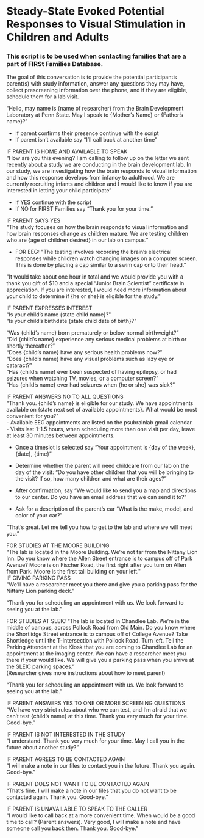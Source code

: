 # Steady-State Evoked Potential Responses to Visual Stimulation in Children and Adults

### This script is to be used when contacting families that are a part of FIRSt Families Database.   

The goal of this conversation is to provide the potential participant’s parent(s) with study information, answer any questions they may have, collect prescreening information over the phone, and if they are eligible, schedule them for a lab visit.

“Hello, may name is {name of researcher} from the Brain Development Laboratory at Penn State. May I speak to {Mother’s Name} or {Father’s name}?”  

- If parent confirms their presence continue with the script  
- If parent isn’t available say “I’ll call back at another time”  

IF PARENT IS HOME AND AVAILABLE TO SPEAK  
“How are you this evening? I am calling to follow up on the letter we sent recently about a study we are conducting in the brain development lab. In our study, we are investigating how the brain responds to visual information and how this response develops from infancy to adulthood. We are currently recruiting infants and children and I would like to know if you are interested in letting your child participate”  

- If YES continue with the script  
- If NO for FIRST Families say “Thank you for your time.”

IF PARENT SAYS YES  
"The study focuses on how the brain responds to visual information and how brain responses change as children mature. We are testing children who are {age of children desired} in our lab on campus."  

   - FOR EEG: "The testing involves recording the brain’s electrical responses while children watch changing images on a computer screen. This is done by placing a cap similar to a swim cap onto their head." 
   
"It would take about one hour in total and we would provide you with a thank you gift of $10 and a special “Junior Brain Scientist” certificate in appreciation. If you are interested, I would need more information about your child to determine if {he or she} is eligible for the study."  

IF PARENT EXPRESSES INTEREST  
“Is your child’s name {state child name}?"  
“Is your child’s birthdate {state child date of birth}?"  

“Was {child’s name} born prematurely or below normal birthweight?”  
“Did {child’s name} experience any serious medical problems at birth or shortly thereafter?”  
“Does {child’s name} have any serious health problems now?”   
“Does {child’s name} have any visual problems such as lazy eye or cataract?”  
“Has {child’s name} ever been suspected of having epilepsy, or had seizures when watching TV, movies, or a computer screen?”  
“Has {child’s name} ever had seizures when {he or she} was sick?”  

IF PARENT ANSWERS NO TO ALL QUESTIONS  
"Thank you. {child’s name} is eligible for our study. We have appointments available on {state next set of available appointments}. What would be most convenient for you?"   
	- Available EEG appointments are listed on the psubrainlab gmail calendar.  
	- Visits last 1-1.5 hours, when scheduling more than one visit per day, leave at least 30 minutes between appointments.  

- Once a timeslot is selected say “Your appointment is {day of the week}, {date}, {time}”  

- Determine whether the parent will need childcare from our lab on the day of the visit: “Do you have other children that you will be bringing to the visit? If so, how many children and what are their ages?”  

- After confirmation, say “We would like to send you a map and directions to our center. Do you have an email address that we can send it to?"  

- Ask for a description of the parent’s car “What is the make, model, and color of your car?”  

“That’s great. Let me tell you how to get to the lab and where we will meet you.”  

FOR STUDIES AT THE MOORE BUILDING  
“The lab is located in the Moore Building. We’re not far from the Nittany Lion Inn. Do you know where the Allen Street entrance is to campus off of Park Avenue? Moore is on Fischer Road, the first right after you turn on Allen from Park. Moore is the first tall building on your left."  
	IF GIVING PARKING PASS  
	"We’ll have a researcher meet you there and give you a parking pass for the Nittany Lion parking deck.”  

“Thank you for scheduling an appointment with us. We look forward to seeing you at the lab.”  

FOR STUDIES AT SLEIC 
“The lab is located in Chandlee Lab. We’re in the middle of campus, across Pollock Road from Old Main. Do you know where the Shortlidge Street entrance is to campus off of College Avenue? Take Shortledge until the T-intersection with Pollock Road. Turn left. Tell the Parking Attendant at the Kiosk that you are coming to Chandlee Lab for an appointment at the imaging center. We can have a researcher meet you there if your would like. We will give you a parking pass when you arrive at the SLEIC parking spaces.”  
  (Researcher gives more instructions about how to meet parent)  
  
“Thank you for scheduling an appointment with us. We look forward to seeing you at the lab.”  

IF PARENT ANSWERS YES TO ONE OR MORE SCREENING QUESTIONS  
“We have very strict rules about who we can test, and I’m afraid that we can’t test {child’s name} at this time. Thank you very much for your time. Good-bye.”  

IF PARENT IS NOT INTERESTED IN THE STUDY  
“I understand. Thank you very much for your time. May I call you in the future about another study?”  

IF PARENT AGREES TO BE CONTACTED AGAIN  
“I will make a note in our files to contact you in the future. Thank you again. Good-bye.”  

IF PARENT DOES NOT WANT TO BE CONTACTED AGAIN  
“That’s fine. I will make a note in our files that you do not want to be contacted again. Thank you. Good-bye.”  

IF PARENT IS UNAVAILABLE TO SPEAK TO THE CALLER  
“I would like to call back at a more convenient time. When would be a good time to call? (Parent answers). Very good, I will make a note and have someone call you back then. Thank you. Good-bye.”  



